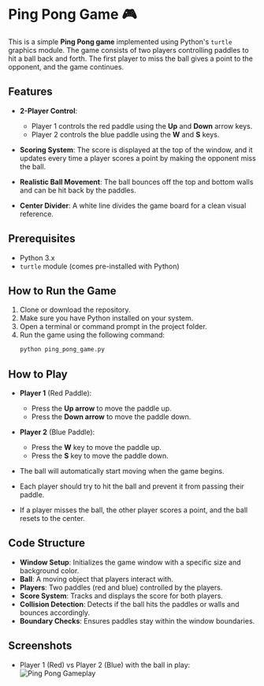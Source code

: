 # Ping Pong Game 🎮

This is a simple **Ping Pong game** implemented using Python's `turtle` graphics module. The game consists of two players controlling paddles to hit a ball back and forth. The first player to miss the ball gives a point to the opponent, and the game continues.

## Features

- **2-Player Control**:
  - Player 1 controls the red paddle using the **Up** and **Down** arrow keys.
  - Player 2 controls the blue paddle using the **W** and **S** keys.
  
- **Scoring System**: The score is displayed at the top of the window, and it updates every time a player scores a point by making the opponent miss the ball.

- **Realistic Ball Movement**: The ball bounces off the top and bottom walls and can be hit back by the paddles.

- **Center Divider**: A white line divides the game board for a clean visual reference.

## Prerequisites

- Python 3.x
- `turtle` module (comes pre-installed with Python)

## How to Run the Game

1. Clone or download the repository.
2. Make sure you have Python installed on your system.
3. Open a terminal or command prompt in the project folder.
4. Run the game using the following command:
   ```bash
   python ping_pong_game.py
   ```

## How to Play

- **Player 1** (Red Paddle): 
  - Press the **Up arrow** to move the paddle up.
  - Press the **Down arrow** to move the paddle down.

- **Player 2** (Blue Paddle):
  - Press the **W** key to move the paddle up.
  - Press the **S** key to move the paddle down.

- The ball will automatically start moving when the game begins.
- Each player should try to hit the ball and prevent it from passing their paddle.
- If a player misses the ball, the other player scores a point, and the ball resets to the center.

## Code Structure

- **Window Setup**: Initializes the game window with a specific size and background color.
- **Ball**: A moving object that players interact with.
- **Players**: Two paddles (red and blue) controlled by the players.
- **Score System**: Tracks and displays the score for both players.
- **Collision Detection**: Detects if the ball hits the paddles or walls and bounces accordingly.
- **Boundary Checks**: Ensures paddles stay within the window boundaries.



## Screenshots

- Player 1 (Red) vs Player 2 (Blue) with the ball in play:
  ![Ping Pong Gameplay]([./[screenshots/ping_pong_gameplay.png](https://github.com/MohammedHamza0/pingPong/blob/main/Screenshot%202025-02-06%20121930.png)](https://github.com/MohammedHamza0/pingPong/blob/main/Screenshot%202025-02-06%20121930.png))  

